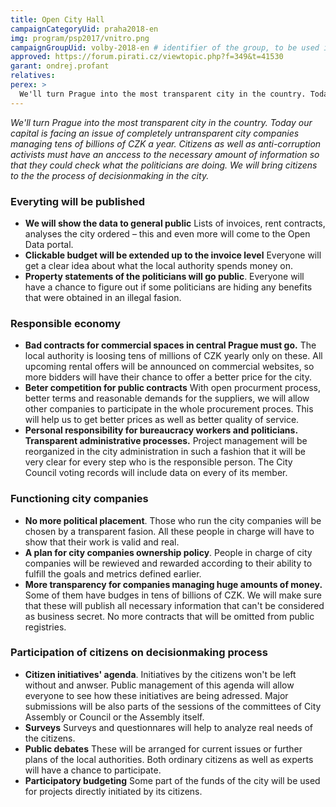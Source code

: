 ```yaml
---
title: Open City Hall
campaignCategoryUid: praha2018-en
img: program/psp2017/vnitro.png
campaignGroupUid: volby-2018-en # identifier of the group, to be used in program point
approved: https://forum.pirati.cz/viewtopic.php?f=349&t=41530
garant: ondrej.profant
relatives:
perex: >
  We'll turn Prague into the most transparent city in the country. Today our capital is facing an issue of completely untransparent city companies managing tens of billions of CZK a year. Citizens as well as anti-corruption activists must have an anccess to the necessary amount of information so that they could check what the politicians are doing. We will bring citizens to the the process of decisionmaking in the city. 
---
```


*We'll turn Prague into the most transparent city in the country. 
Today our capital is facing an issue of completely untransparent city companies
 managing tens of billions of CZK a year. Citizens as well as anti-corruption 
activists must have an anccess to the necessary amount of information so that 
they could check what the politicians are doing. We will bring citizens to 
the the process of decisionmaking in the city.*

### Everyting will be published
* **We will show the data to general public** Lists of invoices, rent contracts, analyses the
city ordered – this and even more will come to the Open Data portal.
* **Clickable budget will be extended up to the invoice level** Everyone will get a
clear idea about what the local authority spends money on.
* **Property statements of the politicians will go public**. Everyone will have a
chance to figure out if some politicians are hiding any benefits that were obtained in an illegal fasion.

### Responsible economy
* **Bad contracts for commercial spaces in central Prague must go.** The local
authority is loosing tens of millions of CZK yearly only on these. All upcoming
rental offers will be announced on commercial websites, so more bidders will 
have their chance to offer a better price for the city. 
* **Beter competition for public contracts** With open procurment process,
better terms and reasonable demands for the suppliers, we will allow other
companies to participate in the whole procurement proces. This will help us
to get better prices as well as better quality of service. 
* **Personal responsibility for bureaucracy workers and politicians. Transparent administrative processes.**
Project management will be reorganized in the city administration in such a fashion
that it will be very clear for every step who is the responsible person. The City
Council voting records will include data on every of its member. 

### Functioning city companies
* **No more political placement**. Those who run the city companies will be
chosen by a transparent fasion. All these people in charge will have to show
that their work is valid and real. 
* **A plan for city companies ownership policy**. People in charge of city
companies will be rewieved and rewarded according to their ability to fulfill
the goals and metrics defined earlier. 
* **More transparency for companies managing huge amounts of money.** Some of
them have budges in tens of billions of CZK. We will make sure that these will
publish all necessary information that can't be considered as business secret.
No more contracts that will be omitted from public registries.

### Participation of citizens on decisionmaking process
* **Citizen initiatives' agenda**. Initiatives by the citizens won't be left without and anwser.
Public management of this agenda will allow everyone to see how these initiatives are being adressed. 
Major submissions will be also parts of the sessions of the committees of City Assembly or Council or
the Assembly itself. 
* **Surveys** Surveys and questionnares will help to analyze real needs of the citizens.
* **Public debates** These will be arranged for current issues or further plans
of the local authorities. Both ordinary citizens as well as experts will have a 
chance to participate.
* **Participatory budgeting** Some part of the funds of the city will be used for
projects directly initiated by its citizens. 
